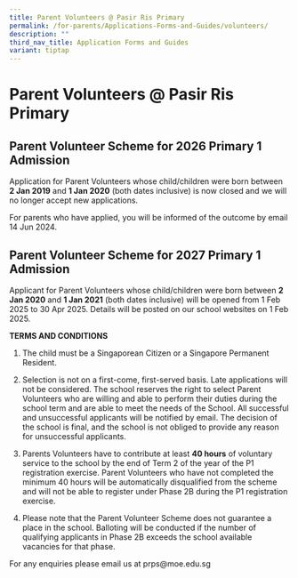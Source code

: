 ```yaml
---
title: Parent Volunteers @ Pasir Ris Primary
permalink: /for-parents/Applications-Forms-and-Guides/volunteers/
description: ""
third_nav_title: Application Forms and Guides
variant: tiptap
---
```

<h1><strong>Parent Volunteers @ Pasir Ris Primary</strong></h1>
<h2><strong>Parent Volunteer Scheme for 2026 Primary 1 Admission</strong></h2>
<p>Application for Parent Volunteers whose child/children were born between <strong>2 Jan 2019</strong> and <strong>1 Jan 2020</strong> (both
dates inclusive) is now closed and we will no longer accept new applications.</p>
<p>For parents who have applied, you will be informed of the outcome by email
14 Jun 2024.</p>
<h2><strong>Parent Volunteer Scheme for 2027 Primary 1 Admission</strong></h2>
<p>Applicant for Parent Volunteers whose child/children were born between <strong>2 Jan 2020</strong> and <strong>1 Jan 2021</strong> (both
dates inclusive) will be opened from 1 Feb 2025 to 30 Apr 2025. Details
will be posted on our school websites on 1 Feb 2025.</p>
<p><strong>TERMS AND CONDITIONS</strong>
</p>
<ol data-tight="true" class="tight">
<li>
<p>The child must be a Singaporean Citizen or a Singapore Permanent Resident.</p>
</li>
<li>
<p>Selection is not on a first-come, first-served basis. Late applications
will not be considered. The school reserves the right to select Parent
Volunteers who are willing and able to perform their duties during the
school term and are able to meet the needs of the School. All successful
and unsuccessful applicants will be notified by email. The decision of
the school is final, and the school is not obliged to provide any reason
for unsuccessful applicants.</p>
</li>
<li>
<p>Parents Volunteers have to contribute at least <strong>40 hours</strong> of
voluntary service to the school by the end of Term 2 of the year of the
P1 registration exercise. Parent Volunteers who have not completed the
minimum 40 hours will be automatically disqualified from the scheme and
will not be able to register under Phase 2B during the P1 registration
exercise.</p>
</li>
<li>
<p>Please note that the Parent Volunteer Scheme does not guarantee a place
in the school. Balloting will be conducted if the number of qualifying
applicants in Phase 2B exceeds the school available vacancies for that
phase.</p>
</li>
</ol>
<p>For any enquiries please email us at prps@moe.edu.sg</p>